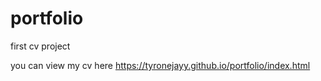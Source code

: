 # portfolio
first cv project

you can view my cv here https://tyronejayy.github.io/portfolio/index.html
